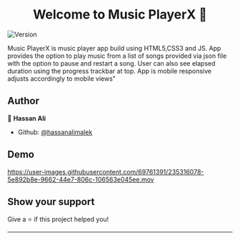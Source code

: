 <h1 align="center">Welcome to Music PlayerX 👋</h1>
<p>
  <img alt="Version" src="https://img.shields.io/badge/version-V1-blue.svg?cacheSeconds=2592000" />
</p>

Music PlayerX is music player app build using HTML5,CSS3 and JS. App provides the option to play music from a list of songs provided via json file with the option to pause and restart a song. User can also see elapsed duration using the progress trackbar at top. App is mobile responsive adjusts accordingly to mobile views&#34;

## Author

👤 **Hassan Ali**

* Github: [@hassanalimalek](https://github.com/hassanalimalek)

## Demo


https://user-images.githubusercontent.com/69761391/235316078-5e892b8e-9662-44e7-806c-106563e045ee.mov



## Show your support

Give a ⭐️ if this project helped you!

***

